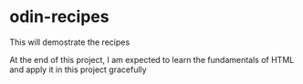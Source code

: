 # odin-recipes
This will demostrate the recipes 

At the end of this project, I am expected to learn the fundamentals of HTML and apply it in this project gracefully